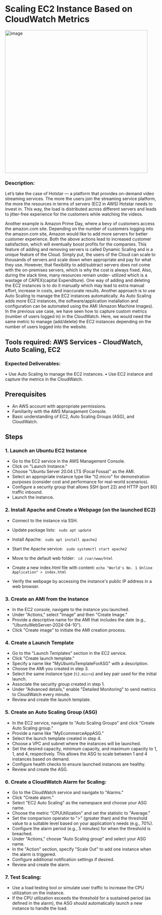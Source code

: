 # Scaling EC2 Instance Based on CloudWatch Metrics
<img width="471" alt="image" src="https://github.com/user-attachments/assets/47320086-0179-4a74-a433-a7dcb13e2836">

### Description:
Let’s take the case of Hotstar — a platform that provides on-demand video streaming services. 
The more the users join the streaming service platform, the more the resources in terms of servers (EC2 in AWS) Hotstar needs to invest in. 
This way, the load is distributed across different servers and leads to jitter-free experience for the customers while watching the videos. 

Another example is Amazon Prime Day, where a bevy of customers access the amazon.com site. Depending on the number of customers logging into the amazon.com site, 
Amazon would like to add more servers for better customer experience.
Both the above actions lead to increased customer satisfaction, which will eventually boost profits for the companies.
This feature of adding and removing servers is called Dynamic Scaling and is a unique feature of the Cloud. 
Simply put, the users of the Cloud can scale to thousands of servers and scale down when appropriate and pay for what they use.
However, that flexibility to add/subtract servers does not come with the on-premises servers, which is why the cost is always fixed. Also, during the slack time, many resources remain under- utilized which is a wastage of CAPEX(capital Expenditure).  One way of adding and deleting the EC2 instances is to do it manually which may lead to extra manual effort, increase in costs, and inaccurate results.
Another approach is to use Auto Scaling to manage the EC2 instances automatically. As Auto Scaling adds more EC2 instances, the software/application installation and configuration can be automated using the AMI (Amazon Machine Images). 
In the previous use case, we have seen how to capture custom metrics (number of users logged in) in the CloudWatch. Here, we would need the same metric to manage (add/delete) the EC2 instances depending on the number of users logged into the website.
## Tools required: AWS Services - CloudWatch, Auto Scaling, EC2
### Expected Deliverables:
•	Use Auto Scaling to manage the EC2 instances.
•	Use EC2 instance and capture the metrics in the CloudWatch.



## Prerequisites
- An AWS account with appropriate permissions.
- Familiarity with the AWS Management Console.
- Basic understanding of EC2, Auto Scaling Groups (ASG), and CloudWatch.

## Steps

### 1. Launch an Ubuntu EC2 Instance
- Go to the EC2 service in the AWS Management Console.
- Click on "Launch Instance."
- Choose "Ubuntu Server 20.04 LTS (Focal Fossa)" as the AMI.
- Select an appropriate instance type like "t2.micro" for demonstration purposes (consider cost and performance for real-world scenarios).
- Configure a security group that allows SSH (port 22) and HTTP (port 80) traffic inbound.
- Launch the instance.

### 2. Install Apache and Create a Webpage (on the launched EC2)
- Connect to the instance via SSH.
- Update package lists:
  ``` sudo apt update```
- Install Apache:
``` sudo apt install apache2```
- Start the Apache service:
``` sudo systemctl start apache2```
- Move to the default web folder:
``` cd /var/www/html```
- Create a new index.html file with content:
  ```echo "World's No. 1 Online Application" > index.html```

- Verify the webpage by accessing the instance's public IP address in a web browser.

### 3. Create an AMI from the Instance
- In the EC2 console, navigate to the instance you launched.
- Under "Actions," select "Image" and then "Create Image."
- Provide a descriptive name for the AMI that includes the date (e.g., "UbuntuWebServer-2024-04-10").
- Click "Create image" to initiate the AMI creation process.

### 4. Create a Launch Template
- Go to the "Launch Templates" section in the EC2 service.
- Click "Create launch template."
- Specify a name like "MyUbuntuTemplateForASG" with a description.
- Choose the AMI you created in step 3.
- Select the same instance type (`t2.micro`) and key pair used for the initial launch.
- Associate the security group created in step 1.
- Under "Advanced details," enable "Detailed Monitoring" to send metrics to CloudWatch every minute.
- Review and create the launch template.

### 5. Create an Auto Scaling Group (ASG)
- In the EC2 service, navigate to "Auto Scaling Groups" and click "Create Auto Scaling group."
- Provide a name like "MyEcommerceAppASG."
- Select the launch template created in step 4.
- Choose a VPC and subnet where the instances will be launched.
- Set the desired capacity, minimum capacity, and maximum capacity to 1, 1, and 4, respectively. This allows the ASG to scale between 1 and 4 instances based on demand.
- Configure health checks to ensure launched instances are healthy.
- Review and create the ASG.
### 6.	Create a CloudWatch Alarm for Scaling:
- Go to the CloudWatch service and navigate to "Alarms."
- Click "Create alarm."
- Select "EC2 Auto Scaling" as the namespace and choose your ASG name.
- Choose the metric "CPUUtilization" and set the statistic to "Average."
- Set the comparison operator to ">" (greater than) and the threshold value to a suitable level based on your application's needs (e.g., 70%).
- Configure the alarm period (e.g., 5 minutes) for when the threshold is breached.
- Under "Actions," choose "Auto Scaling group" and select your ASG name.
- In the "Action" section, specify "Scale Out" to add one instance when the alarm is triggered.
- Configure additional notification settings if desired.
- Review and create the alarm.
### 7.	Test Scaling:
- Use a load testing tool or simulate user traffic to increase the CPU utilization on the instance.
- If the CPU utilization exceeds the threshold for a sustained period (as defined in the alarm), the ASG should automatically launch a new instance to handle the load.


